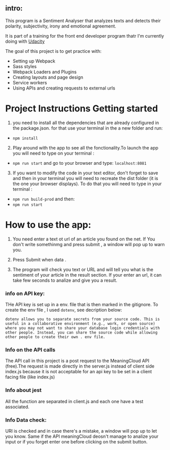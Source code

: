 ## intro:

This program is a Sentiment Analyser that analyzes texts and detects their polarity, subjectivity, irony and emotional agreement.

It is part of a training for the front end developer program thatr I'm currently doing with [Udacity](https://www.udacity.com/)

The goal of this project is to get practice with:
- Setting up Webpack
- Sass styles
- Webpack Loaders and Plugins
- Creating layouts and page design
- Service workers
- Using APIs and creating requests to external urls


# Project Instructions Getting started

1) you need to install all the dependencies that are already configured in the package.json.
for that use your terminal in the a new folder and run:

- `npm install`

2) Play around with the app to see all the fonctionality.To launch the app you will need to type on your terminal :
- `npm run start`
and go to your browser and type:  `localhost:8081`

3) If you want to modify the code in your text editor, don't forget to save and then in your terminal you will need to recreate the dist folder (it is the one your browser displays). To do that you will need to type in your terminal :
- `npm run build-prod`
and then:
- `npm run start`

# How to use the app:

1) You need enter a text ot url of an article you found on the net.
If You don't write somethinmg and press submit , a window will pop up to warn you.

2) Press Submit when data .

3) The program will check you text or URL and will tell you what is the sentiment of your article in the
result section. If your enter an url, it can take few seconds to analize and give you a result.


### info on API key:
THe API key is set up in a env. file  that is then marked in the gitignore.
To create the env file , I used `dotenv`, see decription below:

`dotenv allows you to separate secrets from your source code. This is useful in a collaborative environment (e.g., work, or open source) where you may not want to share your database login credentials with other people. Instead, you can share the source code while allowing other people to create their own . env file.`


### Info on the API calls
The API call in this project is a post request to the MeaningCloud API (free).The request is made directly  in the server.js instead of client side index.js because it is not acceptable for an api key to be set in a client facing file (like index.js)


### Info about jest
All the function are separated in client.js and each one have a test associated.

### Info Data check:
URl is checked and in case there's a mistake, a window will pop up to let you know.
Same if the API meaningCloud deosn't manage to analize your input or if you forget enter one before clicking on the submit button.
